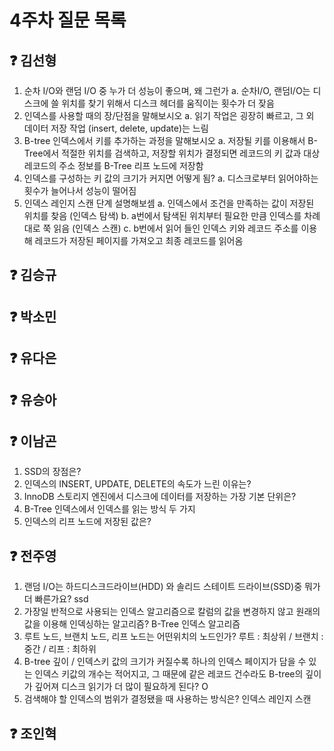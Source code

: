 # 4주차 질문 목록

## ❓ 김선형

1. 순차 I/O와 랜덤 I/O 중 누가 더 성능이 좋으며, 왜 그런가
    a. 순차I/O, 랜덤I/O는 디스크에 쓸 위치를 찾기 위해서 디스크 헤더를 움직이는 횟수가 더 잦음 
2. 인덱스를 사용할 때의 장/단점을 말해보시오
    a. 읽기 작업은 굉장히 빠르고, 그 외 데이터 저장 작업 (insert, delete, update)는 느림
3. B-tree 인덱스에서 키를 추가하는 과정을 말해보시오
    a. 저장될 키를 이용해서 B-Tree에서 적절한 위치를 검색하고, 저장할 위치가 결정되면 레코드의 키 값과 대상 레코드의 주소 정보를 B-Tree 리프 노드에 저장함
4. 인덱스를 구성하는 키 값의 크기가 커지면 어떻게 됨?
    a. 디스크로부터 읽어야하는 횟수가 늘어나서 성능이 떨어짐
5. 인덱스 레인지 스캔 단계 설명해보셈
    a. 인덱스에서 조건을 만족하는 값이 저장된 위치를 찾음 (인덱스 탐색)
    b. a번에서 탐색된 위치부터 필요한 만큼 인덱스를 차례대로 쭉 읽음 (인덱스 스캔)
    c. b번에서 읽어 들인 인덱스 키와 레코드 주소를 이용해 레코드가 저장된 페이지를 가져오고 최종 레코드를 읽어옴

## ❓ 김승규


## ❓ 박소민


## ❓ 유다은



## ❓ 유승아



## ❓ 이남곤

1. SSD의 장점은?
2. 인덱스의 INSERT, UPDATE, DELETE의 속도가 느린 이유는?
3. InnoDB 스토리지 엔진에서 디스크에 데이터를 저장하는 가장 기본 단위은?
4. B-Tree 인덱스에서 인덱스를 읽는 방식 두 가지
5. 인덱스의 리프 노드에 저장된 값은?

## ❓ 전주영
1. 랜덤 I/O는 하드디스크드라이브(HDD) 와 솔리드 스테이트 드라이브(SSD)중 뭐가 더 빠른가요? ssd
2. 가장일 반적으로 사용되는 인덱스 알고리즘으로 칼럼의 값을 변경하지 않고 원래의 값을 이용해 인덱싱하는 알고리즘? B-Tree 인덱스 알고리즘
3. 루트 노드, 브랜치 노드, 리프 노드는 어떤위치의 노드인가? 루트 : 최상위 / 브랜치 : 중간 / 리프 : 최하위
4. B-tree 깊이 / 인덱스키 값의 크기가 커질수록 하나의 인덱스 페이지가 담을 수 있는 인덱스 키값의 개수는 적어지고, 그 때문에 같은 레코드 건수라도 B-tree의 깊이가 깊어져 디스크 읽기가 더 많이 필요하게 된다? O
5. 검색해야 할 인덱스의 범위가 결정됐을 때 사용하는 방식은? 인덱스 레인지 스캔


## ❓ 조인혁
